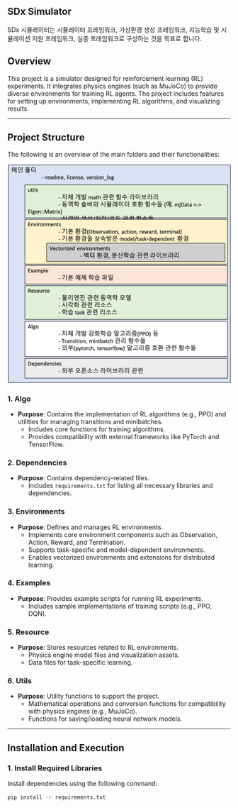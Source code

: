 ## SDx Simulator
SDx 시뮬레이터는 시뮬레이터 프레임워크, 가상환경 생성 프레임워크, 지능학습 및 시뮬레이션 지원 프레임워크, 실증 프레임워크로 구성하는 것을 목표로 합니다.

## Overview
This project is a simulator designed for reinforcement learning (RL) experiments. It integrates physics engines (such as MuJoCo) to provide diverse environments for training RL agents. The project includes features for setting up environments, implementing RL algorithms, and visualizing results.

---

## Project Structure
The following is an overview of the main folders and their functionalities:

![프로그램 구조](./Resource/구조.png)

### 1. Algo
- **Purpose**: Contains the implementation of RL algorithms (e.g., PPO) and utilities for managing transitions and minibatches.
  - Includes core functions for training algorithms.
  - Provides compatibility with external frameworks like PyTorch and TensorFlow.

### 2. Dependencies
- **Purpose**: Contains dependency-related files.
  - Includes `requirements.txt` for listing all necessary libraries and dependencies.

### 3. Environments
- **Purpose**: Defines and manages RL environments.
  - Implements core environment components such as Observation, Action, Reward, and Termination.
  - Supports task-specific and model-dependent environments.
  - Enables vectorized environments and extensions for distributed learning.

### 4. Examples
- **Purpose**: Provides example scripts for running RL experiments.
  - Includes sample implementations of training scripts (e.g., PPO, DQN).

### 5. Resource
- **Purpose**: Stores resources related to RL environments.
  - Physics engine model files and visualization assets.
  - Data files for task-specific learning.

### 6. Utils
- **Purpose**: Utility functions to support the project.
  - Mathematical operations and conversion functions for compatibility with physics engines (e.g., MuJoCo).
  - Functions for saving/loading neural network models.

---

## Installation and Execution

### 1. Install Required Libraries
Install dependencies using the following command:
```bash
pip install -r requirements.txt
